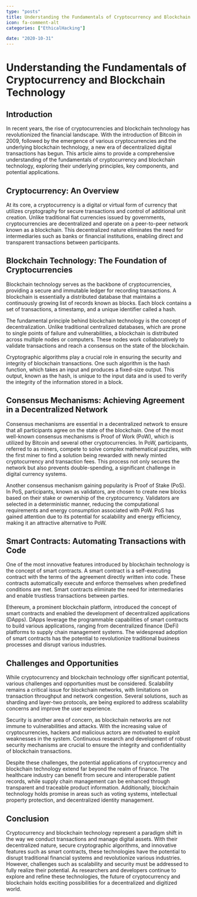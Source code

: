 ```yaml
---
type: "posts"
title: Understanding the Fundamentals of Cryptocurrency and Blockchain Technology
icon: fa-comment-alt
categories: ["EthicalHacking"]

date: "2020-10-31"
---
```




# Understanding the Fundamentals of Cryptocurrency and Blockchain Technology

## Introduction

In recent years, the rise of cryptocurrencies and blockchain technology has revolutionized the financial landscape. With the introduction of Bitcoin in 2009, followed by the emergence of various cryptocurrencies and the underlying blockchain technology, a new era of decentralized digital transactions has begun. This article aims to provide a comprehensive understanding of the fundamentals of cryptocurrency and blockchain technology, exploring their underlying principles, key components, and potential applications.

## Cryptocurrency: An Overview

At its core, a cryptocurrency is a digital or virtual form of currency that utilizes cryptography for secure transactions and control of additional unit creation. Unlike traditional fiat currencies issued by governments, cryptocurrencies are decentralized and operate on a peer-to-peer network known as a blockchain. This decentralized nature eliminates the need for intermediaries such as banks or financial institutions, enabling direct and transparent transactions between participants.

## Blockchain Technology: The Foundation of Cryptocurrencies

Blockchain technology serves as the backbone of cryptocurrencies, providing a secure and immutable ledger for recording transactions. A blockchain is essentially a distributed database that maintains a continuously growing list of records known as blocks. Each block contains a set of transactions, a timestamp, and a unique identifier called a hash.

The fundamental principle behind blockchain technology is the concept of decentralization. Unlike traditional centralized databases, which are prone to single points of failure and vulnerabilities, a blockchain is distributed across multiple nodes or computers. These nodes work collaboratively to validate transactions and reach a consensus on the state of the blockchain.

Cryptographic algorithms play a crucial role in ensuring the security and integrity of blockchain transactions. One such algorithm is the hash function, which takes an input and produces a fixed-size output. This output, known as the hash, is unique to the input data and is used to verify the integrity of the information stored in a block.

## Consensus Mechanisms: Achieving Agreement in a Decentralized Network

Consensus mechanisms are essential in a decentralized network to ensure that all participants agree on the state of the blockchain. One of the most well-known consensus mechanisms is Proof of Work (PoW), which is utilized by Bitcoin and several other cryptocurrencies. In PoW, participants, referred to as miners, compete to solve complex mathematical puzzles, with the first miner to find a solution being rewarded with newly minted cryptocurrency and transaction fees. This process not only secures the network but also prevents double-spending, a significant challenge in digital currency systems.

Another consensus mechanism gaining popularity is Proof of Stake (PoS). In PoS, participants, known as validators, are chosen to create new blocks based on their stake or ownership of the cryptocurrency. Validators are selected in a deterministic manner, reducing the computational requirements and energy consumption associated with PoW. PoS has gained attention due to its potential for scalability and energy efficiency, making it an attractive alternative to PoW.

## Smart Contracts: Automating Transactions with Code

One of the most innovative features introduced by blockchain technology is the concept of smart contracts. A smart contract is a self-executing contract with the terms of the agreement directly written into code. These contracts automatically execute and enforce themselves when predefined conditions are met. Smart contracts eliminate the need for intermediaries and enable trustless transactions between parties.

Ethereum, a prominent blockchain platform, introduced the concept of smart contracts and enabled the development of decentralized applications (DApps). DApps leverage the programmable capabilities of smart contracts to build various applications, ranging from decentralized finance (DeFi) platforms to supply chain management systems. The widespread adoption of smart contracts has the potential to revolutionize traditional business processes and disrupt various industries.

## Challenges and Opportunities

While cryptocurrency and blockchain technology offer significant potential, various challenges and opportunities must be considered. Scalability remains a critical issue for blockchain networks, with limitations on transaction throughput and network congestion. Several solutions, such as sharding and layer-two protocols, are being explored to address scalability concerns and improve the user experience.

Security is another area of concern, as blockchain networks are not immune to vulnerabilities and attacks. With the increasing value of cryptocurrencies, hackers and malicious actors are motivated to exploit weaknesses in the system. Continuous research and development of robust security mechanisms are crucial to ensure the integrity and confidentiality of blockchain transactions.

Despite these challenges, the potential applications of cryptocurrency and blockchain technology extend far beyond the realm of finance. The healthcare industry can benefit from secure and interoperable patient records, while supply chain management can be enhanced through transparent and traceable product information. Additionally, blockchain technology holds promise in areas such as voting systems, intellectual property protection, and decentralized identity management.

## Conclusion

Cryptocurrency and blockchain technology represent a paradigm shift in the way we conduct transactions and manage digital assets. With their decentralized nature, secure cryptographic algorithms, and innovative features such as smart contracts, these technologies have the potential to disrupt traditional financial systems and revolutionize various industries. However, challenges such as scalability and security must be addressed to fully realize their potential. As researchers and developers continue to explore and refine these technologies, the future of cryptocurrency and blockchain holds exciting possibilities for a decentralized and digitized world.
